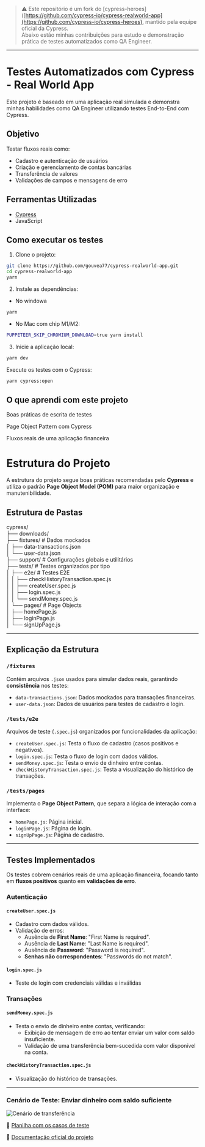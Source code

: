 > ⚠️ Este repositório é um fork do [cypress-heroes]([https://github.com/cypress-io/cypress-realworld-app](https://github.com/cypress-io/cypress-heroes), mantido pela equipe oficial da Cypress.  
> Abaixo estão minhas contribuições para estudo e demonstração prática de testes automatizados como QA Engineer.

---

# Testes Automatizados com Cypress - Real World App

Este projeto é baseado em uma aplicação real simulada e demonstra minhas habilidades como QA Engineer utilizando testes End-to-End com Cypress.

## Objetivo

Testar fluxos reais como:

- Cadastro e autenticação de usuários
- Criação e gerenciamento de contas bancárias
- Transferência de valores
- Validações de campos e mensagens de erro

## Ferramentas Utilizadas

- [Cypress](https://www.cypress.io/)
- JavaScript

## Como executar os testes

1. Clone o projeto:

```bash
git clone https://github.com/gouvea77/cypress-realworld-app.git
cd cypress-realworld-app
yarn
```

2. Instale as dependências:

- No windowa

```bash
yarn
```

- No Mac com chip M1/M2:

```bash
PUPPETEER_SKIP_CHROMIUM_DOWNLOAD=true yarn install
```

3. Inicie a aplicação local:

```bash
yarn dev
```

Execute os testes com o Cypress:

```bash
yarn cypress:open
```

## O que aprendi com este projeto

Boas práticas de escrita de testes

Page Object Pattern com Cypress

Fluxos reais de uma aplicação financeira

# Estrutura do Projeto

A estrutura do projeto segue boas práticas recomendadas pelo **Cypress** e utiliza o padrão **Page Object Model (POM)** para maior organização e manutenibilidade.

## Estrutura de Pastas

cypress/<br>
├── downloads/<br>
├── fixtures/ # Dados mockados<br>
│ ├── data-transactions.json<br>
│ └── user-data.json<br>
├── support/ # Configurações globais e utilitários<br>
├── tests/ # Testes organizados por tipo<br>
│ ├── e2e/ # Testes E2E<br>
│ │ ├── checkHistoryTransaction.spec.js<br>
│ │ ├── createUser.spec.js<br>
│ │ ├── login.spec.js<br>
│ │ └── sendMoney.spec.js<br>
│ └── pages/ # Page Objects<br>
│ ├── homePage.js<br>
│ ├── loginPage.js<br>
│ └── signUpPage.js<br>

---

## Explicação da Estrutura

### `/fixtures`

Contém arquivos `.json` usados para simular dados reais, garantindo **consistência** nos testes:

- `data-transactions.json`: Dados mockados para transações financeiras.
- `user-data.json`: Dados de usuários para testes de cadastro e login.

### `/tests/e2e`

Arquivos de teste (`.spec.js`) organizados por funcionalidades da aplicação:

- `createUser.spec.js`: Testa o fluxo de cadastro (casos positivos e negativos).
- `login.spec.js`: Testa o fluxo de login com dados válidos.
- `sendMoney.spec.js`: Testa o envio de dinheiro entre contas.
- `checkHistoryTransaction.spec.js`: Testa a visualização do histórico de transações.

### `/tests/pages`

Implementa o **Page Object Pattern**, que separa a lógica de interação com a interface:

- `homePage.js`: Página inicial.
- `loginPage.js`: Página de login.
- `signUpPage.js`: Página de cadastro.

---

## Testes Implementados

Os testes cobrem cenários reais de uma aplicação financeira, focando tanto em **fluxos positivos** quanto em **validações de erro**.

### Autenticação

#### `createUser.spec.js`

- Cadastro com dados válidos.
- Validação de erros:
  - Ausência de **First Name**: "First Name is required".
  - Ausência de **Last Name**: "Last Name is required".
  - Ausência de **Password**: "Password is required".
  - **Senhas não correspondentes**: "Passwords do not match".

#### `login.spec.js`

- Teste de login com credenciais válidas e inválidas

### Transações

#### `sendMoney.spec.js`

- Testa o envio de dinheiro entre contas, verificando:
  - Exibição de mensagem de erro ao tentar enviar um valor com saldo insuficiente.
  - Validação de uma transferência bem-sucedida com valor disponível na conta.

#### `checkHistoryTransaction.spec.js`

- Visualização do histórico de transações.

---

### Cenário de Teste: Enviar dinheiro com saldo suficiente

![Cenário de transferência](images/captura-planilha-casos-de-testes.png)

🔗 [Planilha com os casos de teste](https://docs.google.com/spreadsheets/d/1jV7b_I7ku_e1gKTIXctP2S4-sKiL_5CY/edit?gid=838253256#gid=838253256)

🔗 [Documentação oficial do projeto](https://github.com/cypress-io/cypress-realworld-app)
